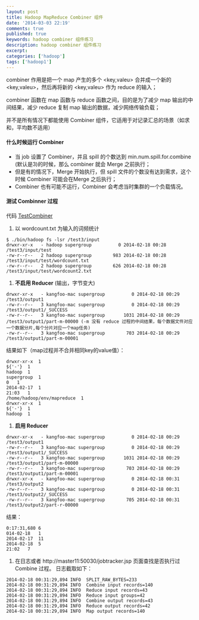 ```yaml
---
layout: post
title: Hadoop MapReduce Combiner 组件
date: '2014-03-03 22:19'
comments: true
published: true
keywords: hadoop combiner 组件练习
description: hadoop combiner 组件练习
excerpt: 
categories: ['hadoop']
tags: ['hadoop1']
---
```


<!-- 参考博客，学习怎么写明了。 http://blog.csdn.net/heyutao007/article/details/5725379-->

combiner 作用是把一个 map 产生的多个 <key,valeu> 合并成一个新的 <key,valeu>，然后再将新的 <key,valeu> 作为 reduce 的输入；

combiner 函数在 map 函数与 reduce 函数之间，目的是为了减少 map 输出的中间结果，减少 reduce 复制 map 输出的数据，减少网络传输负载；

并不是所有情况下都能使用 Combiner 组件，它适用于对记录汇总的场景（如求和，平均数不适用）

#### 什么时候运行 Combiner

* 当 job 设置了 Combiner，并且 spill 的个数达到 min.num.spill.for.combine (默认是3)的时候，那么 combiner 就会 Merge 之前执行；
* 但是有的情况下，Merge 开始执行，但 spill 文件的个数没有达到需求，这个时候 Combiner 可能会在Merge 之后执行；
* Combiner 也有可能不运行，Combiner 会考虑当时集群的一个负载情况。

#### 测试 Combinner 过程

代码 [TestCombiner]

1. 以 wordcount.txt 为输入的词频统计
```shell
$ ./bin/hadoop fs -lsr /test3/input
drwxr-xr-x   - hadoop supergroup          0 2014-02-18 00:28 /test3/input/test
-rw-r--r--   2 hadoop supergroup        983 2014-02-18 00:28 /test3/input/test/wordcount.txt
-rw-r--r--   2 hadoop supergroup        626 2014-02-18 00:28 /test3/input/test/wordcount2.txt
```

1. **不启用 Reducer** (输出，字节变大)
```shell
drwxr-xr-x   - kangfoo-mac supergroup          0 2014-02-18 00:29 /test3/output1
-rw-r--r--   3 kangfoo-mac supergroup          0 2014-02-18 00:29 /test3/output1/_SUCCESS
-rw-r--r--   3 kangfoo-mac supergroup       1031 2014-02-18 00:29 /test3/output1/part-m-00000 (-m 没有 reduce 过程的中间结果，每个数据文件对应一个数据分片,每个分片对应一个map任务)
-rw-r--r--   3 kangfoo-mac supergroup        703 2014-02-18 00:29 /test3/output1/part-m-00001
```
结果如下（map过程并不合并相同key的value值）：
```shell
drwxr-xr-x	1
${'-'}	1
hadoop	1
supergroup	1
0	1
2014-02-17	1
21:03	1
/home/hadoop/env/mapreduce	1
drwxr-xr-x	1
${'-'}	1
hadoop	1
```
1. **启用 Reducer**
```shell
drwxr-xr-x   - kangfoo-mac supergroup          0 2014-02-18 00:29 /test3/output1
-rw-r--r--   3 kangfoo-mac supergroup          0 2014-02-18 00:29 /test3/output1/_SUCCESS
-rw-r--r--   3 kangfoo-mac supergroup       1031 2014-02-18 00:29 /test3/output1/part-m-00000
-rw-r--r--   3 kangfoo-mac supergroup        703 2014-02-18 00:29 /test3/output1/part-m-00001
drwxr-xr-x   - kangfoo-mac supergroup          0 2014-02-18 00:31 /test3/output2
-rw-r--r--   3 kangfoo-mac supergroup          0 2014-02-18 00:31 /test3/output2/_SUCCESS
-rw-r--r--   3 kangfoo-mac supergroup        705 2014-02-18 00:31 /test3/output2/part-r-00000
```
结果：
```text
0:17:31,680	6
014-02-18	1
2014-02-17	11
2014-02-18	5
21:02	7
```

1. 在日志或者 http://master11:50030/jobtracker.jsp 页面查找是否执行过 Combine 过程。
日志截取如下：
```text
2014-02-18 00:31:29,894 INFO  SPLIT_RAW_BYTES=233
2014-02-18 00:31:29,894 INFO  Combine input records=140
2014-02-18 00:31:29,894 INFO  Reduce input records=43
2014-02-18 00:31:29,894 INFO  Reduce input groups=42
2014-02-18 00:31:29,894 INFO  Combine output records=43
2014-02-18 00:31:29,894 INFO  Reduce output records=42
2014-02-18 00:31:29,894 INFO  Map output records=140
```

[TestCombiner]: https://github.com/kangfoo/hadoop1.study/blob/fa6e68e52aa12ed0e22f98e6109f376ffbb6431f/kangfoo/study.hdfs/src/main/java/com/kangfoo/study/hadoop1/mp/typeformat/TestCombiner.java
